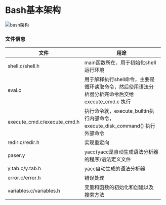 # Bash基本架构

![bash架构](https://img-my.csdn.net/uploads/201302/06/1360135743_1232.gif)

### 文件信息

| 文件                        | 用途                                                                                            |
|-----------------------------|-------------------------------------------------------------------------------------------------|
| shell.c/shell.h             | main函数所在，用于初始化shell运行环境                                                           |
| eval.c                      | 用于解释执行shell命令，主要是循环读取命令，然后使用语法分析器分析完命令后交给execute_cmd.c 执行 |
| execute_cmd.c/execute_cmd.h | 执行命令就，execute_builtin执行内部命令，execute_disk_command() 执行外部命令                    |
| redir.c/redir.h             | 实现重定向                                                                                      |
| paser.y                     | yacc(yacc是自动生成语法分析器的程序)语法定义文件                                                |
| y.tab.c/y.tab.h             | yacc自动生成的语法分析器                                                                        |
| error.c/error.h             | 错误处理                                                                                        |
| variables.c/variables.h     | 变量和函数的初始化和创建以及搜索方法                                                            |